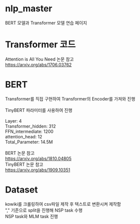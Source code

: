 # nlp_master
BERT 모델과 Transformer 모델 연습 페이지

# Transformer 코드
Attention is All You Need 논문 참고 \
https://arxiv.org/abs/1706.03762

# BERT
Transformer를 직접 구현하여 Transformer의 Encoder를 가져와 진행\
\
TinyBERT 파라미터를 사용하여 진행\
\
Layer: 4\
Transformer_hidden: 312\
FFN_intermediate: 1200\
attention_head: 12\
Total_Parameter: 14.5M\
\
BERT 논문 참고\
https://arxiv.org/abs/1810.04805
\
TinyBERT 논문 참고\
https://arxiv.org/abs/1909.10351

# Dataset 
kowiki를 크롤링하여 csv파일 제작 후 텍스트로 변환시켜 제작함\
"," 기준으로 split을 진행해 NSP task 수행\
NSP task와 MLM task 진행
